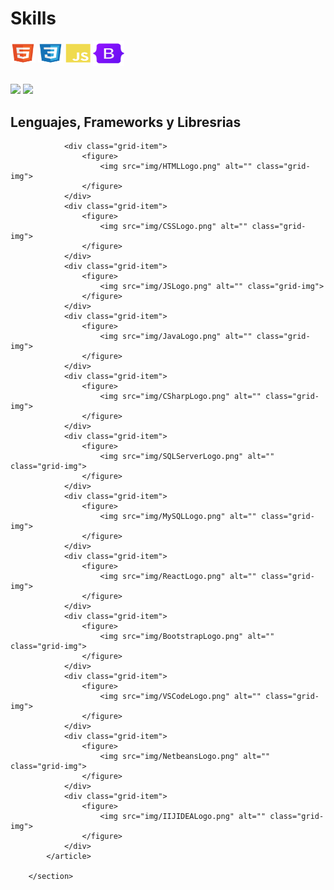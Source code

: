 ### <h1> Skills </h1>
 
 <img align="center" alt="HTML" height="30" width="40" src="https://raw.githubusercontent.com/devicons/devicon/master/icons/html5/html5-original.svg"> <img align="center" alt="CSS" height="30" width="40" src="https://raw.githubusercontent.com/devicons/devicon/master/icons/css3/css3-original.svg">   <img align="center" alt="JS" height="30" width="40" src="https://raw.githubusercontent.com/devicons/devicon/master/icons/javascript/javascript-plain.svg"> <img align="center" alt="Bootstrap" height="40" width="50" src="https://raw.githubusercontent.com/devicons/devicon/master/icons/bootstrap/bootstrap-original.svg">  
##
  <a href = "mailto:godoyyolaus07@gmail.com"><img src="https://img.shields.io/badge/-Gmail-%23333?style=for-the-badge&logo=gmail&logoColor=red" target="_blank"></a>
  <a href="https://www.linkedin.com/in/yolausgg/" target="_blank"><img src="https://img.shields.io/badge/-LinkedIn-%230077B5?style=for-the-badge&logo=linkedin&logoColor=white" target="_blank"></a> 

<section class="main-container">
            <h2 class="subtitle">Lenguajes, Frameworks y Libresrias</h2>
            <article class="grid">

                <div class="grid-item">
                    <figure>
                        <img src="img/HTMLLogo.png" alt="" class="grid-img">
                    </figure>
                </div>
                <div class="grid-item">
                    <figure>
                        <img src="img/CSSLogo.png" alt="" class="grid-img">
                    </figure>
                </div>
                <div class="grid-item">
                    <figure>
                        <img src="img/JSLogo.png" alt="" class="grid-img">
                    </figure>
                </div>
                <div class="grid-item">
                    <figure>
                        <img src="img/JavaLogo.png" alt="" class="grid-img">
                    </figure>
                </div>
                <div class="grid-item">
                    <figure>
                        <img src="img/CSharpLogo.png" alt="" class="grid-img">
                    </figure>
                </div>
                <div class="grid-item">
                    <figure>
                        <img src="img/SQLServerLogo.png" alt="" class="grid-img">
                    </figure>
                </div>
                <div class="grid-item">
                    <figure>
                        <img src="img/MySQLLogo.png" alt="" class="grid-img">
                    </figure>
                </div>
                <div class="grid-item">
                    <figure>
                        <img src="img/ReactLogo.png" alt="" class="grid-img">
                    </figure>
                </div>
                <div class="grid-item">
                    <figure>
                        <img src="img/BootstrapLogo.png" alt="" class="grid-img">
                    </figure>
                </div>
                <div class="grid-item">
                    <figure>
                        <img src="img/VSCodeLogo.png" alt="" class="grid-img">
                    </figure>
                </div>
                <div class="grid-item">
                    <figure>
                        <img src="img/NetbeansLogo.png" alt="" class="grid-img">
                    </figure>
                </div>
                <div class="grid-item">
                    <figure>
                        <img src="img/IIJIDEALogo.png" alt="" class="grid-img">
                    </figure>
                </div>
            </article>

        </section>
